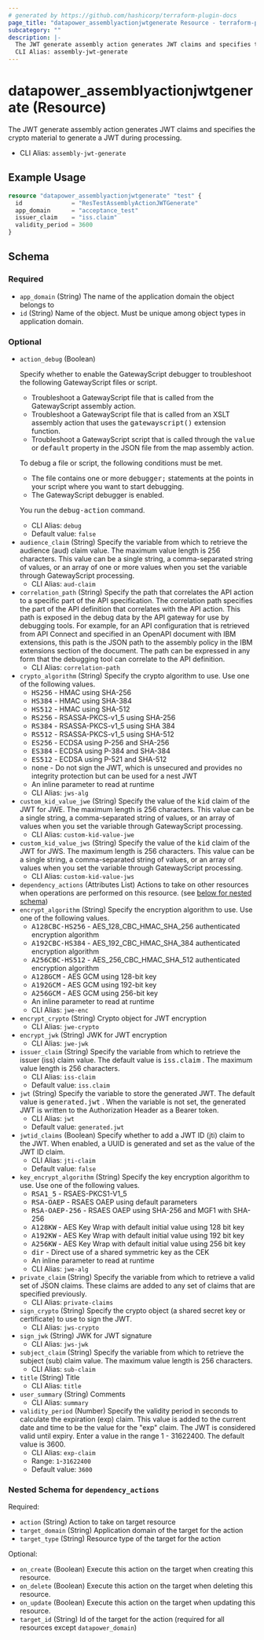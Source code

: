 ```yaml
---
# generated by https://github.com/hashicorp/terraform-plugin-docs
page_title: "datapower_assemblyactionjwtgenerate Resource - terraform-provider-datapower"
subcategory: ""
description: |-
  The JWT generate assembly action generates JWT claims and specifies the crypto material to generate a JWT during processing.
  CLI Alias: assembly-jwt-generate
---
```


# datapower_assemblyactionjwtgenerate (Resource)

The JWT generate assembly action generates JWT claims and specifies the crypto material to generate a JWT during processing.
  - CLI Alias: `assembly-jwt-generate`

## Example Usage

```terraform
resource "datapower_assemblyactionjwtgenerate" "test" {
  id              = "ResTestAssemblyActionJWTGenerate"
  app_domain      = "acceptance_test"
  issuer_claim    = "iss.claim"
  validity_period = 3600
}
```

<!-- schema generated by tfplugindocs -->
## Schema

### Required

- `app_domain` (String) The name of the application domain the object belongs to
- `id` (String) Name of the object. Must be unique among object types in application domain.

### Optional

- `action_debug` (Boolean) <p>Specify whether to enable the GatewayScript debugger to troubleshoot the following GatewayScript files or script.</p><ul><li>Troubleshoot a GatewayScript file that is called from the GatewayScript assembly action.</li><li>Troubleshoot a GatewayScript file that is called from an XSLT assembly action that uses the <tt>gatewayscript()</tt> extension function.</li><li>Troubleshoot a GatewayScript script that is called through the <tt>value</tt> or <tt>default</tt> property in the JSON file from the map assembly action.</li></ul><p>To debug a file or script, the following conditions must be met.</p><ul><li>The file contains one or more <tt>debugger;</tt> statements at the points in your script where you want to start debugging.</li><li>The GatewayScript debugger is enabled.</li></ul><p>You run the <tt>debug-action</tt> command.</p>
  - CLI Alias: `debug`
  - Default value: `false`
- `audience_claim` (String) Specify the variable from which to retrieve the audience (aud) claim value. The maximum value length is 256 characters. This value can be a single string, a comma-separated string of values, or an array of one or more values when you set the variable through GatewayScript processing.
  - CLI Alias: `aud-claim`
- `correlation_path` (String) Specify the path that correlates the API action to a specific part of the API specification. The correlation path specifies the part of the API definition that correlates with the API action. This path is exposed in the debug data by the API gateway for use by debugging tools. For example, for an API configuration that is retrieved from API Connect and specified in an OpenAPI document with IBM extensions, this path is the JSON path to the assembly policy in the IBM extensions section of the document. The path can be expressed in any form that the debugging tool can correlate to the API definition.
  - CLI Alias: `correlation-path`
- `crypto_algorithm` (String) Specify the crypto algorithm to use. Use one of the following values. <ul><li><tt>HS256</tt> - HMAC using SHA-256</li><li><tt>HS384</tt> - HMAC using SHA-384</li><li><tt>HS512</tt> - HMAC using SHA-512</li><li><tt>RS256</tt> - RSASSA-PKCS-v1_5 using SHA-256</li><li><tt>RS384</tt> - RSASSA-PKCS-v1_5 using SHA 384</li><li><tt>RS512</tt> - RSASSA-PKCS-v1_5 using SHA-512</li><li><tt>ES256</tt> - ECDSA using P-256 and SHA-256</li><li><tt>ES384</tt> - ECDSA using P-384 and SHA-384</li><li><tt>ES512</tt> - ECDSA using P-521 and SHA-512</li><li><tt>none</tt> - Do not sign the JWT, which is unsecured and provides no integrity protection but can be used for a nest JWT</li><li>An inline parameter to read at runtime</li></ul>
  - CLI Alias: `jws-alg`
- `custom_kid_value_jwe` (String) Specify the value of the <tt>kid</tt> claim of the JWT for JWE. The maximum length is 256 characters. This value can be a single string, a comma-separated string of values, or an array of values when you set the variable through GatewayScript processing.
  - CLI Alias: `custom-kid-value-jwe`
- `custom_kid_value_jws` (String) Specify the value of the <tt>kid</tt> claim of the JWT for JWS. The maximum length is 256 characters. This value can be a single string, a comma-separated string of values, or an array of values when you set the variable through GatewayScript processing.
  - CLI Alias: `custom-kid-value-jws`
- `dependency_actions` (Attributes List) Actions to take on other resources when operations are performed on this resource. (see [below for nested schema](#nestedatt--dependency_actions))
- `encrypt_algorithm` (String) Specify the encryption algorithm to use. Use one of the following values. <ul><li><tt>A128CBC-HS256</tt> - AES_128_CBC_HMAC_SHA_256 authenticated encryption algorithm</li><li><tt>A192CBC-HS384</tt> - AES_192_CBC_HMAC_SHA_384 authenticated encryption algorithm</li><li><tt>A256CBC-HS512</tt> - AES_256_CBC_HMAC_SHA_512 authenticated encryption algorithm</li><li><tt>A128GCM</tt> - AES GCM using 128-bit key</li><li><tt>A192GCM</tt> - AES GCM using 192-bit key</li><li><tt>A256GCM</tt> - AES GCM using 256-bit key</li><li>An inline parameter to read at runtime</li></ul>
  - CLI Alias: `jwe-enc`
- `encrypt_crypto` (String) Crypto object for JWT encryption
  - CLI Alias: `jwe-crypto`
- `encrypt_jwk` (String) JWK for JWT encryption
  - CLI Alias: `jwe-jwk`
- `issuer_claim` (String) Specify the variable from which to retrieve the issuer (iss) claim value. The default value is <tt>iss.claim</tt> . The maximum value length is 256 characters.
  - CLI Alias: `iss-claim`
  - Default value: `iss.claim`
- `jwt` (String) Specify the variable to store the generated JWT. The default value is <tt>generated.jwt</tt> . When the variable is not set, the generated JWT is written to the Authorization Header as a Bearer token.
  - CLI Alias: `jwt`
  - Default value: `generated.jwt`
- `jwtid_claims` (Boolean) Specify whether to add a JWT ID (jti) claim to the JWT. When enabled, a UUID is generated and set as the value of the JWT ID claim.
  - CLI Alias: `jti-claim`
  - Default value: `false`
- `key_encrypt_algorithm` (String) Specify the key encryption algorithm to use. Use one of the following values. <ul><li><tt>RSA1_5</tt> - RSAES-PKCS1-V1_5</li><li><tt>RSA-OAEP</tt> - RSAES OAEP using default parameters</li><li><tt>RSA-OAEP-256</tt> - RSAES OAEP using SHA-256 and MGF1 with SHA-256</li><li><tt>A128KW</tt> - AES Key Wrap with default initial value using 128 bit key</li><li><tt>A192KW</tt> - AES Key Wrap with default initial value using 192 bit key</li><li><tt>A256KW</tt> - AES Key Wrap with default initial value using 256 bit key</li><li><tt>dir</tt> - Direct use of a shared symmetric key as the CEK</li><li>An inline parameter to read at runtime</li></ul>
  - CLI Alias: `jwe-alg`
- `private_claim` (String) Specify the variable from which to retrieve a valid set of JSON claims. These claims are added to any set of claims that are specified previously.
  - CLI Alias: `private-claims`
- `sign_crypto` (String) Specify the crypto object (a shared secret key or certificate) to use to sign the JWT.
  - CLI Alias: `jws-crypto`
- `sign_jwk` (String) JWK for JWT signature
  - CLI Alias: `jws-jwk`
- `subject_claim` (String) Specify the variable from which to retrieve the subject (sub) claim value. The maximum value length is 256 characters.
  - CLI Alias: `sub-claim`
- `title` (String) Title
  - CLI Alias: `title`
- `user_summary` (String) Comments
  - CLI Alias: `summary`
- `validity_period` (Number) Specify the validity period in seconds to calculate the expiration (exp) claim. This value is added to the current date and time to be the value for the "exp" claim. The JWT is considered valid until expiry. Enter a value in the range 1 - 31622400. The default value is 3600.
  - CLI Alias: `exp-claim`
  - Range: `1`-`31622400`
  - Default value: `3600`

<a id="nestedatt--dependency_actions"></a>
### Nested Schema for `dependency_actions`

Required:

- `action` (String) Action to take on target resource
- `target_domain` (String) Application domain of the target for the action
- `target_type` (String) Resource type of the target for the action

Optional:

- `on_create` (Boolean) Execute this action on the target when creating this resource.
- `on_delete` (Boolean) Execute this action on the target when deleting this resource.
- `on_update` (Boolean) Execute this action on the target when updating this resource.
- `target_id` (String) Id of the target for the action (required for all resources except `datapower_domain`)
